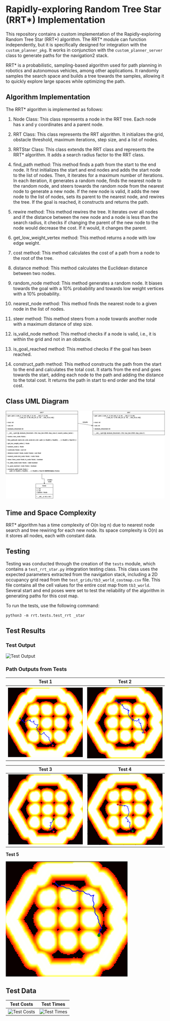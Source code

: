 # Rapidly-exploring Random Tree Star (RRT*) Implementation

This repository contains a custom implementation of the Rapidly-exploring Random Tree Star (RRT*) algorithm. The RRT* module can function independently, but it is specifically designed for integration with the `custom_planner_pkg`. It works in conjunction with the `custom_planner_server` class to generate paths for the navigation2 stack.

RRT* is a probabilistic, sampling-based algorithm used for path planning in robotics and autonomous vehicles, among other applications. It randomly samples the search space and builds a tree towards the samples, allowing it to quickly explore large spaces while optimizing the path.

## Algorithm Implementation

The RRT* algorithm is implemented as follows:

1. Node Class: This class represents a node in the RRT tree. Each node has x and y coordinates and a parent node.

2. RRT Class: This class represents the RRT algorithm. It initializes the grid, obstacle threshold, maximum iterations, step size, and a list of nodes.

3. RRTStar Class: This class extends the RRT class and represents the RRT* algorithm. It adds a search radius factor to the RRT class.

4. find_path method: This method finds a path from the start to the end node. It first initializes the start and end nodes and adds the start node to the list of nodes. Then, it iterates for a maximum number of iterations. In each iteration, it generates a random node, finds the nearest node to the random node, and steers towards the random node from the nearest node to generate a new node. If the new node is valid, it adds the new node to the list of nodes, sets its parent to the nearest node, and rewires the tree. If the goal is reached, it constructs and returns the path.

5. rewire method: This method rewires the tree. It iterates over all nodes and if the distance between the new node and a node is less than the search radius, it checks if changing the parent of the new node to the node would decrease the cost. If it would, it changes the parent.

6. get_low_weight_vertex method: This method returns a node with low edge weight.

7. cost method: This method calculates the cost of a path from a node to the root of the tree.

8. distance method: This method calculates the Euclidean distance between two nodes.

9. random_node method: This method generates a random node. It biases towards the goal with a 10% probability and towards low weight vertices with a 10% probability.

10. nearest_node method: This method finds the nearest node to a given node in the list of nodes.

11. steer method: This method steers from a node towards another node with a maximum distance of step size.

12. is_valid_node method: This method checks if a node is valid, i.e., it is within the grid and not in an obstacle.

13. is_goal_reached method: This method checks if the goal has been reached.

14. construct_path method: This method constructs the path from the start to the end and calculates the total cost. It starts from the end and goes towards the start, adding each node to the path and adding the distance to the total cost. It returns the path in start to end order and the total cost.

## Class UML Diagram

![UML](./readme_resources/RRTStar%20UML.png)

## Time and Space Complexity

RRT* algorithm has a time complexity of O(n log n) due to nearest node search and tree rewiring for each new node. Its space complexity is O(n) as it stores all nodes, each with constant data.

## Testing

Testing was conducted through the creation of the `tests` module, which contains a `test_rrt_star.py` integration testing class. This class uses the expected parameters extracted from the navigation stack, including a 2D occupancy grid read from the `test_grids/tb3_world_costmap.csv` file. This file contains all the cell values for the entire cost map from `tb3_world`. Several start and end poses were set to test the reliability of the algorithm in generating paths for this cost map.

To run the tests, use the following command:

```shell
python3 -m rrt.tests.test_rrt _star
```

## Test Results

### Test Output

![Test Output](./readme_resources/rrt_tests%20output.png)

### Path Outputs from Tests

| Test 1 | Test 2 |
|--------|--------|
| ![Test 1](./tests/test_data/test_paths/test1.png) | ![Test 2](./tests/test_data/test_paths/test2.png) |

| Test 3 | Test 4 |
|--------|--------|
| ![Test 3](./tests/test_data/test_paths/test3.png) | ![Test 4](./tests/test_data/test_paths/test4.png) |

**Test 5**

![Test 5](./tests/test_data/test_paths/test5.png)

## Test Data

| Test Costs | Test Times |
|------------|------------|
| ![Test Costs](./readme_resources/Test%20Costs.png) | ![Test Times](./readme_resources/Test%20Times.png) |

